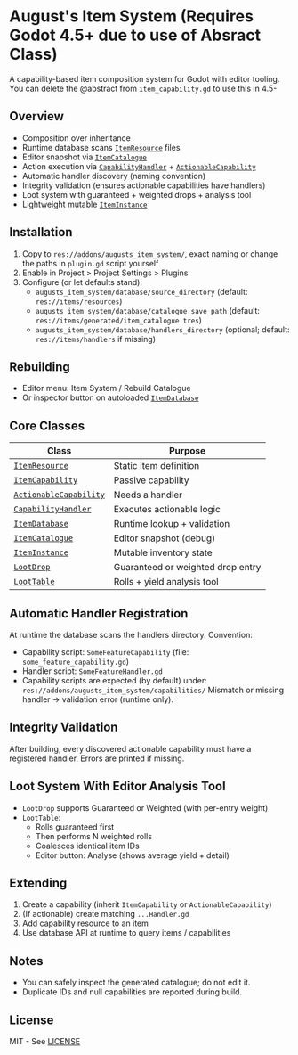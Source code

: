 # August's Item System (Requires Godot 4.5+ due to use of Absract Class)

A capability-based item composition system for Godot with editor tooling. You can delete the @abstract from `item_capability.gd` to use this in 4.5-

## Overview
- Composition over inheritance
- Runtime database scans [`ItemResource`](src/item_resource.gd) files
- Editor snapshot via [`ItemCatalogue`](src/item_catalogue.gd)
- Action execution via [`CapabilityHandler`](src/capability_handler.gd) + [`ActionableCapability`](src/actionable_capability.gd)
- Automatic handler discovery (naming convention)
- Integrity validation (ensures actionable capabilities have handlers)
- Loot system with guaranteed + weighted drops + analysis tool
- Lightweight mutable [`ItemInstance`](src/item_instance.gd)

## Installation
1. Copy to `res://addons/augusts_item_system/`, exact naming or change the paths in `plugin.gd` script yourself
2. Enable in Project > Project Settings > Plugins
3. Configure (or let defaults stand):
   - `augusts_item_system/database/source_directory` (default: `res://items/resources`)
   - `augusts_item_system/database/catalogue_save_path` (default: `res://items/generated/item_catalogue.tres`)
   - `augusts_item_system/database/handlers_directory` (optional; default: `res://items/handlers` if missing)

## Rebuilding
- Editor menu: Item System / Rebuild Catalogue
- Or inspector button on autoloaded [`ItemDatabase`](src/item_database.gd)

## Core Classes
| Class | Purpose |
|-------|---------|
| [`ItemResource`](src/item_resource.gd) | Static item definition |
| [`ItemCapability`](src/item_capability.gd) | Passive capability |
| [`ActionableCapability`](src/actionable_capability.gd) | Needs a handler |
| [`CapabilityHandler`](src/capability_handler.gd) | Executes actionable logic |
| [`ItemDatabase`](src/item_database.gd) | Runtime lookup + validation |
| [`ItemCatalogue`](src/item_catalogue.gd) | Editor snapshot (debug) |
| [`ItemInstance`](src/item_instance.gd) | Mutable inventory state |
| [`LootDrop`](src/LootSystem/LootDrop.gd) | Guaranteed or weighted drop entry |
| [`LootTable`](src/LootSystem/LootTable.gd) | Rolls + yield analysis tool |

## Automatic Handler Registration
At runtime the database scans the handlers directory. Convention:
- Capability script: `SomeFeatureCapability` (file: `some_feature_capability.gd`)
- Handler script: `SomeFeatureHandler.gd`
- Capability scripts are expected (by default) under: `res://addons/augusts_item_system/capabilities/`
Mismatch or missing handler → validation error (runtime only).

## Integrity Validation
After building, every discovered actionable capability must have a registered handler. Errors are printed if missing.

## Loot System With Editor Analysis Tool
- `LootDrop` supports Guaranteed or Weighted (with per-entry weight)
- `LootTable`:
  - Rolls guaranteed first
  - Then performs N weighted rolls
  - Coalesces identical item IDs
  - Editor button: Analyse (shows average yield + detail)

## Extending
1. Create a capability (inherit `ItemCapability` or `ActionableCapability`)
2. (If actionable) create matching `...Handler.gd`
3. Add capability resource to an item
4. Use database API at runtime to query items / capabilities

## Notes
- You can safely inspect the generated catalogue; do not edit it.
- Duplicate IDs and null capabilities are reported during build.

## License
MIT - See [LICENSE](LICENSE)